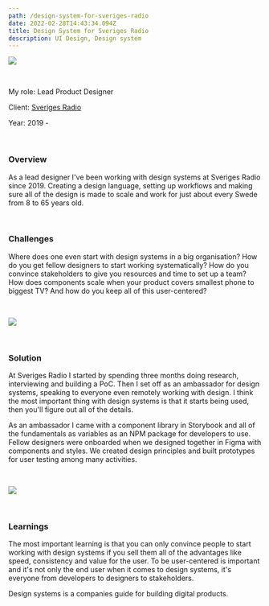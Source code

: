 ```yaml
---
path: /design-system-for-sveriges-radio
date: 2022-02-28T14:43:34.094Z
title: Design System for Sveriges Radio
description: UI Design, Design system
---
```

![](https://www.jakobmagnusson.se/assets/ds-1.png)

<br />

My role: Lead Product Designer

Client: [Sveriges Radio](https://sverigesradio.se)

Year: 2019 - 

<br />

### Overview

As a lead designer I've been working with design systems at Sveriges Radio since 2019. Creating a design language, setting up workflows and making sure all of the design is made to scale and work for just about every Swede from 8 to 65 years old.

<br />

### Challenges

Where does one even start with design systems in a big organisation? How do you get fellow designers to start working systematically? How do you convince stakeholders to give you resources and time to set up a team? How does components scale when your product covers smallest phone to biggest TV? And how do you keep all of this user-centered?

<br />

![](https://www.jakobmagnusson.se/assets/ds-2.png)

<br />

### Solution

At Sveriges Radio I started by spending three months doing research, interviewing and building a PoC. Then I set off as an ambassador for design systems, speaking to everyone even remotely working with design. I think the most important thing with design systems is that it starts being used, then you'll figure out all of the details.

As an ambassador I came with a component library in Storybook and all of the fundamentals as variables as an NPM package for developers to use. Fellow designers were onboarded when we designed together in Figma with components and styles. We created design principles and built prototypes for user testing among many activities.

<br />

![](https://www.jakobmagnusson.se/assets/ds-3.png)

<br />

### Learnings

The most important learning is that you can only convince people to start working with design systems if you sell them all of the advantages like speed, consistency and value for the user. To be user-centered is important and it's not only the end user when it comes to design systems, it's everyone from developers to designers to stakeholders. 

Design systems is a companies guide for building digital products.

<br />